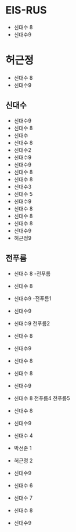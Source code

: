 # EIS-RUS
- 신대수 8
- 신대수9

# 허근정
- 신대수 8
- 신대수9
## 신대수
- 신대수9
- 신대수 8
- 신대수
- 신대수 8
- 신대수2
- 신대수9
- 신대수9
- 신대수 8
- 신대수 8
- 신대수3
- 신대수 5
- 신대수9
- 신대수 8
- 신대수 8
- 신대수 8
- 신대수9
- 허근정9

## 전푸름
- 신대수 8
 -전푸름
- 신대수 8
- 신대수9
   -전푸름1
- 신대수9
- 신대수9
   전푸름2
- 신대수 8
- 신대수9
- 신대수 8
- 신대수 8
- 신대수9
- 신대수 8
   전푸름4
   전푸름5
- 신대수 8
- 신대수9
- 신대수 4
- 박선준 1
 - 허근정 2

- 신대수9
- 신대수 6
- 신대수 7
- 신대수 8

- 신대수9